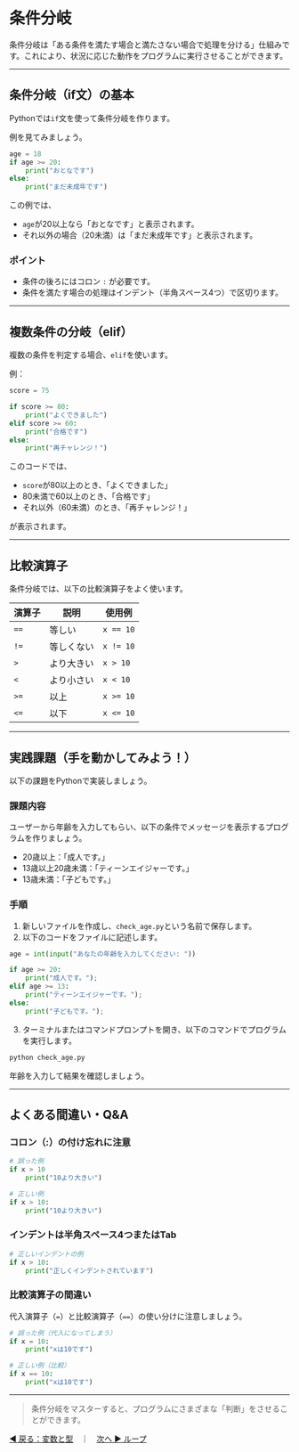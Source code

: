 # 条件分岐

条件分岐は「ある条件を満たす場合と満たさない場合で処理を分ける」仕組みです。これにより、状況に応じた動作をプログラムに実行させることができます。

---

## 条件分岐（if文）の基本

Pythonでは`if`文を使って条件分岐を作ります。

例を見てみましょう。

```python
age = 18
if age >= 20:
    print("おとなです")
else:
    print("まだ未成年です")
```

この例では、

* `age`が20以上なら「おとなです」と表示されます。
* それ以外の場合（20未満）は「まだ未成年です」と表示されます。

### ポイント

* 条件の後ろにはコロン `:` が必要です。
* 条件を満たす場合の処理はインデント（半角スペース4つ）で区切ります。

---

## 複数条件の分岐（elif）

複数の条件を判定する場合、`elif`を使います。

例：

```python
score = 75

if score >= 80:
    print("よくできました")
elif score >= 60:
    print("合格です")
else:
    print("再チャレンジ！")
```

このコードでは、

* `score`が80以上のとき、「よくできました」
* 80未満で60以上のとき、「合格です」
* それ以外（60未満）のとき、「再チャレンジ！」

が表示されます。

---

## 比較演算子

条件分岐では、以下の比較演算子をよく使います。

| 演算子  | 説明    | 使用例       |
| ---- | ----- | --------- |
| `==` | 等しい   | `x == 10` |
| `!=` | 等しくない | `x != 10` |
| `>`  | より大きい | `x > 10`  |
| `<`  | より小さい | `x < 10`  |
| `>=` | 以上    | `x >= 10` |
| `<=` | 以下    | `x <= 10` |

---

## 実践課題（手を動かしてみよう！）

以下の課題をPythonで実装しましょう。

### 課題内容

ユーザーから年齢を入力してもらい、以下の条件でメッセージを表示するプログラムを作りましょう。

* 20歳以上：「成人です。」
* 13歳以上20歳未満：「ティーンエイジャーです。」
* 13歳未満：「子どもです。」

### 手順

1. 新しいファイルを作成し、`check_age.py`という名前で保存します。
2. 以下のコードをファイルに記述します。

```python
age = int(input("あなたの年齢を入力してください: "))

if age >= 20:
    print("成人です。");
elif age >= 13:
    print("ティーンエイジャーです。");
else:
    print("子どもです。");
```

3. ターミナルまたはコマンドプロンプトを開き、以下のコマンドでプログラムを実行します。

```bash
python check_age.py
```

年齢を入力して結果を確認しましょう。

---

## よくある間違い・Q\&A

### コロン（:）の付け忘れに注意

```python
# 誤った例
if x > 10
    print("10より大きい")

# 正しい例
if x > 10:
    print("10より大きい")
```

### インデントは半角スペース4つまたはTab

```python
# 正しいインデントの例
if x > 10:
    print("正しくインデントされています")
```

### 比較演算子の間違い

代入演算子（`=`）と比較演算子（`==`）の使い分けに注意しましょう。

```python
# 誤った例（代入になってしまう）
if x = 10:
    print("xは10です")

# 正しい例（比較）
if x == 10:
    print("xは10です")
```

---

> 条件分岐をマスターすると、プログラムにさまざまな「判断」をさせることができます。

[◀ 戻る：変数と型](python_basic_variables.md)　｜　[次へ ▶ ループ](python_basic_loop.md)
